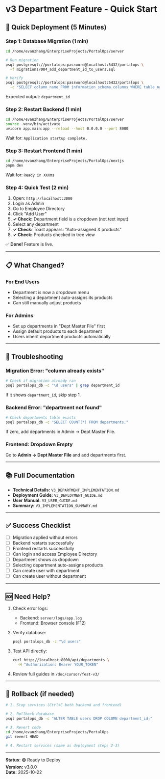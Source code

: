 # v3 Department Feature - Quick Start

## 🚀 Quick Deployment (5 Minutes)

### Step 1: Database Migration (1 min)

```bash
cd /home/evanzhang/EnterpriseProjects/PortalOps/server

# Run migration
psql postgresql://portalops:password@localhost:5432/portalops \
  -f migrations/004_add_department_id_to_users.sql

# Verify
psql postgresql://portalops:password@localhost:5432/portalops \
  -c "SELECT column_name FROM information_schema.columns WHERE table_name='users' AND column_name='department_id';"
```

Expected output: `department_id`

### Step 2: Restart Backend (1 min)

```bash
cd /home/evanzhang/EnterpriseProjects/PortalOps/server
source .venv/bin/activate
uvicorn app.main:app --reload --host 0.0.0.0 --port 8000
```

Wait for: `Application startup complete.`

### Step 3: Restart Frontend (1 min)

```bash
cd /home/evanzhang/EnterpriseProjects/PortalOps/nextjs
pnpm dev
```

Wait for: `Ready in XXXms`

### Step 4: Quick Test (2 min)

1. Open: `http://localhost:3000`
2. Login as Admin
3. Go to Employee Directory
4. Click "Add User"
5. **✓ Check:** Department field is a dropdown (not text input)
6. Select any department
7. **✓ Check:** Toast appears: "Auto-assigned X products"
8. **✓ Check:** Products checked in tree view

✅ **Done!** Feature is live.

---

## 📋 What Changed?

### For End Users
- Department is now a dropdown menu
- Selecting a department auto-assigns its products
- Can still manually adjust products

### For Admins
- Set up departments in "Dept Master File" first
- Assign default products to each department
- Users inherit department products automatically

---

## 🔧 Troubleshooting

### Migration Error: "column already exists"
```bash
# Check if migration already ran
psql portalops_db -c "\d users" | grep department_id
```
If it shows `department_id`, skip step 1.

### Backend Error: "department not found"
```bash
# Check departments table exists
psql portalops_db -c "SELECT COUNT(*) FROM departments;"
```
If zero, add departments in Admin → Dept Master File.

### Frontend: Dropdown Empty
Go to **Admin → Dept Master File** and add departments first.

---

## 📚 Full Documentation

- **Technical Details:** `V3_DEPARTMENT_IMPLEMENTATION.md`
- **Deployment Guide:** `V3_DEPLOYMENT_GUIDE.md`
- **User Manual:** `V3_USER_GUIDE.md`
- **Summary:** `V3_IMPLEMENTATION_SUMMARY.md`

---

## ✅ Success Checklist

- [ ] Migration applied without errors
- [ ] Backend restarts successfully
- [ ] Frontend restarts successfully
- [ ] Can login and access Employee Directory
- [ ] Department shows as dropdown
- [ ] Selecting department auto-assigns products
- [ ] Can create user with department
- [ ] Can create user without department

---

## 🆘 Need Help?

1. Check error logs:
   - Backend: `server/logs/app.log`
   - Frontend: Browser console (F12)

2. Verify database:
   ```bash
   psql portalops_db -c "\d users"
   ```

3. Test API directly:
   ```bash
   curl http://localhost:8000/api/departments \
     -H "Authorization: Bearer YOUR_TOKEN"
   ```

4. Review full guides in `/doc/cursor/feat-v3/`

---

## 🔄 Rollback (if needed)

```bash
# 1. Stop services (Ctrl+C both backend and frontend)

# 2. Rollback database
psql portalops_db -c "ALTER TABLE users DROP COLUMN department_id;"

# 3. Revert code
cd /home/evanzhang/EnterpriseProjects/PortalOps
git revert HEAD

# 4. Restart services (same as deployment steps 2-3)
```

---

**Status:** 🟢 Ready to Deploy  
**Version:** v3.0.0  
**Date:** 2025-10-22

